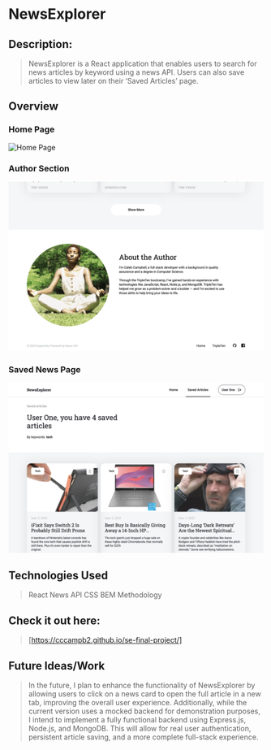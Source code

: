 # NewsExplorer

## Description:  
> NewsExplorer is a React application that enables users to search for news articles by keyword using a news API. Users can also save articles to view later on their ‘Saved Articles’ page.

## Overview

### Home Page
![Home Page](./src/assets/Home.png)


### Author Section
![Author Section](./src/assets/AuthorSection.png)


### Saved News Page
![Saved News Page](./src/assets/SavedNewsSection.png)

## Technologies Used
  >	React
  > News API
  > CSS BEM Methodology


## Check it out here:  
> [https://cccampb2.github.io/se-final-project/]


## Future Ideas/Work
> In the future, I plan to enhance the functionality of NewsExplorer by allowing users to click on a news card to open the full article in a new tab, improving the overall user experience. Additionally, while the current version uses a mocked backend for demonstration purposes, I intend to implement a fully functional backend using Express.js, Node.js, and MongoDB. This will allow for real user authentication, persistent article saving, and a more complete full-stack experience.
